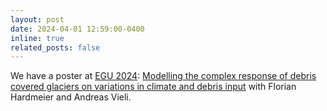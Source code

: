 ```yaml
---
layout: post
date: 2024-04-01 12:59:00-0400
inline: true
related_posts: false
---
```


We have a poster at [EGU 2024](https://www.egu24.eu/): [Modelling the complex response of debris covered glaciers on variations in climate and debris input](https://doi.org/10.5194/egusphere-egu24-4943) with Florian Hardmeier and Andreas Vieli.
